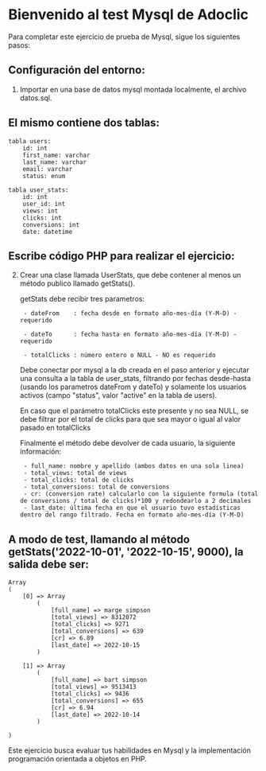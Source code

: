 # Bienvenido al test Mysql de Adoclic

Para completar este ejercicio de prueba de Mysql, sigue los siguientes pasos:

## Configuración del entorno:
1. Importar en una base de datos mysql montada localmente, el archivo datos.sql.

## El mismo contiene dos tablas:

    tabla users:
        id: int
        first_name: varchar
        last_name: varchar
        email: varchar
        status: enum

    tabla user_stats:
        id: int
        user_id: int
        views: int
        clicks: int
        conversions: int
        date: datetime

## Escribe código PHP para realizar el ejercicio: 
2. Crear una clase llamada UserStats, que debe contener al menos un método publico llamado getStats(). 

    getStats debe recibir tres parametros: 
    
        - dateFrom    : fecha desde en formato año-mes-día (Y-M-D) - requerido

        - dateTo      : fecha hasta en formato año-mes-día (Y-M-D) - requerido

        - totalClicks : número entero o NULL - NO es requerido

    Debe conectar por mysql a la db creada en el paso anterior y ejecutar una consulta a la tabla de user_stats, filtrando 
    por fechas desde-hasta (usando los parametros dateFrom y dateTo) y solamente los usuarios activos (campo "status", valor "active" en la tabla de users).

    En caso que el parámetro totalClicks este presente y no sea NULL, se debe filtrar por el total de clicks para que sea mayor o igual al valor pasado en totalClicks

    Finalmente el método debe devolver de cada usuario, la siguiente información:

        - full_name: nombre y apellido (ambos datos en una sola linea)
        - total_views: total de views
        - total_clicks: total de clicks
        - total_conversions: total de conversions
        - cr: (conversion rate) calcularlo con la siguiente formula (total de conversions / total de clicks)*100 y redondearlo a 2 decimales
        - last_date: última fecha en que el usuario tuvo estadísticas dentro del rango filtrado. Fecha en formato año-mes-día (Y-M-D)

## A modo de test, llamando al método getStats('2022-10-01', '2022-10-15', 9000), la salida debe ser:

    Array
    (
        [0] => Array
            (
                [full_name] => marge simpson
                [total_views] => 8312072
                [total_clicks] => 9271
                [total_conversions] => 639
                [cr] => 6.89
                [last_date] => 2022-10-15
            )

        [1] => Array
            (
                [full_name] => bart simpson
                [total_views] => 9513413
                [total_clicks] => 9436
                [total_conversions] => 655
                [cr] => 6.94
                [last_date] => 2022-10-14
            )

    )

Este ejercicio busca evaluar tus habilidades en Mysql y la implementación programación orientada a objetos en PHP.